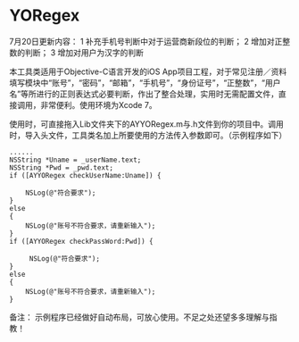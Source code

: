 # YORegex

7月20日更新内容：
1 补充手机号判断中对于运营商新段位的判断；
2 增加对正整数的判断；
3 增加对用户为汉字的判断

本工具类适用于Objective-C语言开发的iOS App项目工程，对于常见注册／资料填写模块中“账号”，“密码”，“邮箱”，“手机号”，“身份证号”，“正整数”，“用户名”等所进行的正则表达式必要判断，作出了整合处理，实用时无需配置文件，直接调用，非常便利。使用环境为Xcode 7。

使用时，可直接拖入Lib文件夹下的AYYORegex.m与.h文件到你的项目中。调用时，导入头文件，工具类名加上所要使用的方法传入参数即可。（示例程序如下）

    ......
    NSString *Uname = _userName.text;
    NSString *Pwd = _pwd.text;
    if ([AYYORegex checkUserName:Uname]) {
        
        NSLog(@"符合要求");
    }
    else
    {
        NSLog(@"账号不符合要求，请重新输入");
    }
    if ([AYYORegex checkPassWord:Pwd]) {
        
         NSLog(@"符合要求");
    }
    else
    {
        NSLog(@"账号不符合要求，请重新输入");
    }


备注：
示例程序已经做好自动布局，可放心使用。不足之处还望多多理解与指教！
